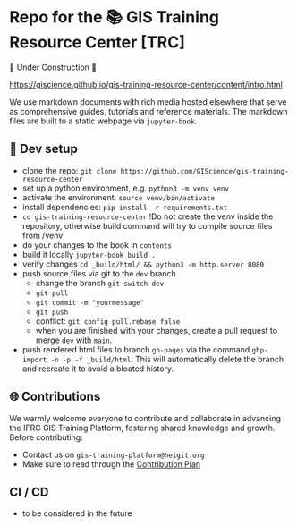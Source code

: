 # Repo for the 📚 GIS Training Resource Center [TRC]

:construction: Under Construction :construction: 


https://giscience.github.io/gis-training-resource-center/content/intro.html

We use markdown documents with rich media hosted elsewhere that serve as comprehensive guides, tutorials and reference materials. 
The markdown files are built to a static webpage via `jupyter-book`.

## :tractor: Dev setup

* clone the repo: `git clone https://github.com/GIScience/gis-training-resource-center`
* set up a python environment, e.g. `python3 -m venv venv`
* activate the environment: `source venv/bin/activate`
* install dependencies: `pip install -r requirements.txt`
* `cd gis-training-resource-center` !Do not create the venv inside the repository, otherwise build command will try to compile source files from /venv
* do your changes to the book in `contents`
* build it locally `jupyter-book build .`
* verify changes `cd _build/html/ && python3 -m http.server 8080`
* push source files via git to the `dev` branch
  * change the branch `git switch dev`
  * `git pull`
  * `git commit -m "yourmessage"`
  * `git push`
  * conflict: `git config pull.rebase false`
  * when you are finished with your changes, create a pull request to merge `dev` with `main`. 
* push rendered html files to branch `gh-pages` via the command `ghp-import -n -p -f _build/html`. This will automatically delete the branch and recreate it to avoid a bloated history.

## 🌐 Contributions

We warmly welcome everyone to contribute and collaborate in advancing the IFRC GIS Training Platform, fostering shared knowledge and growth.
Before contributing:

* Contact us on `gis-training-platform@heigit.org`
* Make sure to read through the [Contribution Plan](https://giscience.github.io/gis-training-resource-center/content/contribution_plan.md)

## CI / CD
* to be considered in the future

